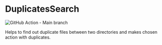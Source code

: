 # DuplicatesSearch

![GitHub Action - Main branch](https://github.com/cat-begemot/DuplicatesSearch/actions/workflows/dotnet.yml/badge.svg)

Helps to find out duplicate files between two directories and makes chosen action with duplicates.
